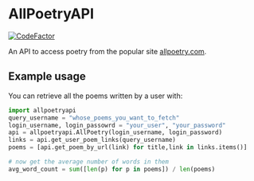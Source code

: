 # AllPoetryAPI

[![CodeFactor](https://www.codefactor.io/repository/github/jmbhughes/allpoetryapi/badge)](https://www.codefactor.io/repository/github/jmbhughes/allpoetryapi)

An API to access poetry from the popular site [allpoetry.com](https://allpoetry.com/poems). 

## Example usage
You can retrieve all the poems written by a user with:

```python
import allpoetryapi
query_username = "whose_poems_you_want_to_fetch"
login_username, login_passowrd = "your_user", "your_password"
api = allpoetryapi.AllPoetry(login_username, login_password)
links = api.get_user_poem_links(query_username)
poems = [api.get_poem_by_url(link) for title,link in links.items()]

# now get the average number of words in them
avg_word_count = sum([len(p) for p in poems]) / len(poems)
```